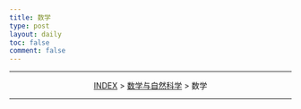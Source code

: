```yaml
---
title: 数学
type: post
layout: daily
toc: false
comment: false
---
```

---
<span><center>[INDEX](/gknows/wikimap) > [数学与自然科学](/gknows/数学与自然科学) > 数学</center></span>

---
